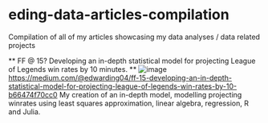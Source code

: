 # eding-data-articles-compilation
Compilation of all of my articles showcasing my data analyses / data related projects

** FF @ 15? Developing an in-depth statistical model for projecting League of Legends win rates by 10 minutes. ** 
![image](https://github.com/eding888/eding-data-articles-compilation/assets/48773350/4b2c5342-c1d3-4b78-b030-4415677550cb)
https://medium.com/@edwarding04/ff-15-developing-an-in-depth-statistical-model-for-projecting-league-of-legends-win-rates-by-10-b66474f70cc0
My creation of an in-depth model, modelling projecting winrates using least squares approximation, linear algebra, regression, R and Julia.
